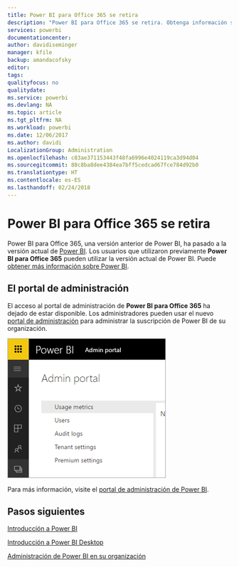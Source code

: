 ```yaml
---
title: Power BI para Office 365 se retira
description: "Power BI para Office 365 se retira. Obtenga información sobre cómo usar y administrar la versión actual de Power BI."
services: powerbi
documentationcenter: 
author: davidiseminger
manager: kfile
backup: amandacofsky
editor: 
tags: 
qualityfocus: no
qualitydate: 
ms.service: powerbi
ms.devlang: NA
ms.topic: article
ms.tgt_pltfrm: NA
ms.workload: powerbi
ms.date: 12/06/2017
ms.author: davidi
LocalizationGroup: Administration
ms.openlocfilehash: c83ae371153443f48fa6996e4024119ca3d94d04
ms.sourcegitcommit: 88c8ba8dee4384ea7bff5cedcad67fce784d92b0
ms.translationtype: HT
ms.contentlocale: es-ES
ms.lasthandoff: 02/24/2018
---
```

# <a name="power-bi-for-office-365-is-retired"></a>Power BI para Office 365 se retira
Power BI para Office 365, una versión anterior de Power BI, ha pasado a la versión actual de [Power BI](https://powerbi.microsoft.com). Los usuarios que utilizaron previamente **Power BI para Office 365** pueden utilizar la versión actual de Power BI. Puede [obtener más información sobre Power BI](service-get-started.md).

## <a name="the-admin-portal"></a>El portal de administración
El acceso al portal de administración de **Power BI para Office 365** ha dejado de estar disponible. Los administradores pueden usar el nuevo [portal de administración](https://app.powerbi.com/admin-portal) para administrar la suscripción de Power BI de su organización.

![](media/service-admin-o365portal-retired/powerbi-admin-landing-page.png)

Para más información, visite el [portal de administración de Power BI](service-admin-portal.md).

## <a name="next-steps"></a>Pasos siguientes
[Introducción a Power BI](service-get-started.md)

[Introducción a Power BI Desktop](desktop-getting-started.md)

[Administración de Power BI en su organización](service-admin-administering-power-bi-in-your-organization.md)